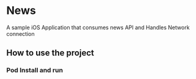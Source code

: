 # News
A sample iOS Application that consumes news API and Handles Network connection 
## How to use the project 
### Pod Install and run 
